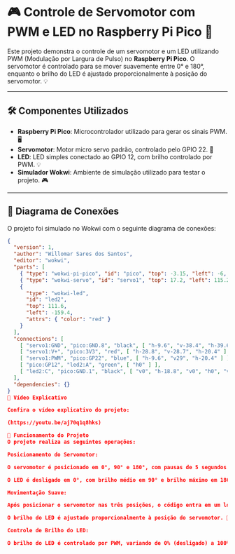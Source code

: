 # 🎮 Controle de Servomotor com PWM e LED no Raspberry Pi Pico 🚀

Este projeto demonstra o controle de um servomotor e um LED utilizando PWM (Modulação por Largura de Pulso) no **Raspberry Pi Pico**. O servomotor é controlado para se mover suavemente entre 0° e 180°, enquanto o brilho do LED é ajustado proporcionalmente à posição do servomotor. 💡

---

## 🛠️ Componentes Utilizados

- **Raspberry Pi Pico**: Microcontrolador utilizado para gerar os sinais PWM. 🖥️
- **Servomotor**: Motor micro servo padrão, controlado pelo GPIO 22. 🎯
- **LED**: LED simples conectado ao GPIO 12, com brilho controlado por PWM. 💡
- **Simulador Wokwi**: Ambiente de simulação utilizado para testar o projeto. 🎮

---

## 🔌 Diagrama de Conexões

O projeto foi simulado no Wokwi com o seguinte diagrama de conexões:

```json
{
  "version": 1,
  "author": "Willomar Sares dos Santos",
  "editor": "wokwi",
  "parts": [
    { "type": "wokwi-pi-pico", "id": "pico", "top": -3.15, "left": -6, "attrs": {} },
    { "type": "wokwi-servo", "id": "servo1", "top": 17.2, "left": 115.2, "attrs": {} },
    {
      "type": "wokwi-led",
      "id": "led2",
      "top": 111.6,
      "left": -159.4,
      "attrs": { "color": "red" }
    }
  ],
  "connections": [
    [ "servo1:GND", "pico:GND.8", "black", [ "h-9.6", "v-38.4", "h-39.6" ] ],
    [ "servo1:V+", "pico:3V3", "red", [ "h-28.8", "v-28.7", "h-20.4" ] ],
    [ "servo1:PWM", "pico:GP22", "blue", [ "h-9.6", "v29", "h-20.4" ] ],
    [ "pico:GP12", "led2:A", "green", [ "h0" ] ],
    [ "led2:C", "pico:GND.1", "black", [ "v0", "h-18.8", "v0", "h0", "v0", "h0", "v0" ] ]
  ],
  "dependencies": {}
}
🎥 Vídeo Explicativo

Confira o vídeo explicativo do projeto:

(https://youtu.be/aj70q1q8hks)

🚀 Funcionamento do Projeto
O projeto realiza as seguintes operações:

Posicionamento do Servomotor:

O servomotor é posicionado em 0°, 90° e 180°, com pausas de 5 segundos em cada posição. ⏱️

O LED é desligado em 0°, com brilho médio em 90° e brilho máximo em 180°. 💡

Movimentação Suave:

Após posicionar o servomotor nas três posições, o código entra em um loop onde o servomotor se move suavemente entre 0° e 180°. 🔄

O brilho do LED é ajustado proporcionalmente à posição do servomotor. 🌈

Controle de Brilho do LED:

O brilho do LED é controlado por PWM, variando de 0% (desligado) a 100% (brilho máximo) conforme a posição do servomotor. 💡

